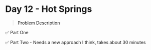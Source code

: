 # Day 12 - Hot Springs

> [Problem Description](https://adventofcode.com/2023/day/12)

:white_check_mark: Part One

:white_check_mark: Part Two - Needs a new approach I think, takes about 30 minutes
